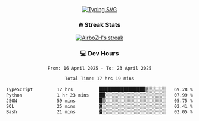 
<div align="center">
  <a href="https://git.io/typing-svg"><img src="https://readme-typing-svg.demolab.com?font=Fira+Code&size=30&pause=1000&color=33F7F5&center=true&vCenter=true&width=435&lines=Hi+there+%F0%9F%91%8B+I+am+AirboZH+;Welcome+to+my+Github" alt="Typing SVG" /></a>

<h3>🔥 Streak Stats</h3>

<!-- GitHub Readme Streak Stats - https://github.com/DenverCoder1/github-readme-streak-stats -->
<p>
  <a href="https://github.com/DenverCoder1/github-readme-streak-stats">
    <img title="🔥 Get streak stats for your profile at git.io/streak-stats" alt="AirboZH's streak" src="https://streak-stats.demolab.com/?user=AirboZH&theme=monokai-metallian&hide_border=true"/>
  </a>
</p>

<h3>💻 Dev Hours</h3>
<!--START_SECTION:waka-->

```txt
From: 16 April 2025 - To: 23 April 2025

Total Time: 17 hrs 19 mins

TypeScript         12 hrs          █████████████████▒░░░░░░░   69.28 %
Python             1 hr 23 mins    ██░░░░░░░░░░░░░░░░░░░░░░░   07.99 %
JSON               59 mins         █▒░░░░░░░░░░░░░░░░░░░░░░░   05.75 %
SQL                25 mins         ▓░░░░░░░░░░░░░░░░░░░░░░░░   02.41 %
Bash               21 mins         ▓░░░░░░░░░░░░░░░░░░░░░░░░   02.05 %
```

<!--END_SECTION:waka-->
</div>  
